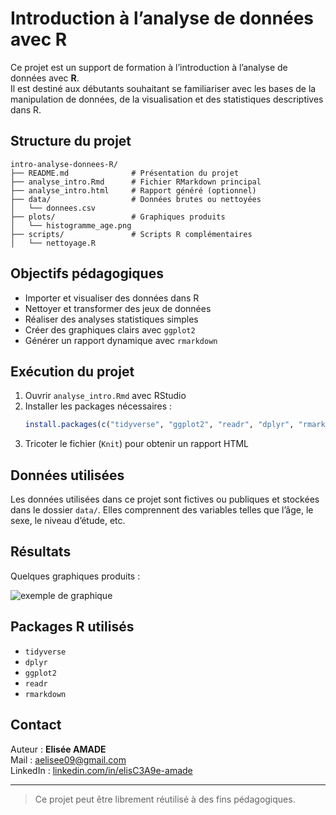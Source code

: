 
#  Introduction à l’analyse de données avec R

Ce projet est un support de formation à l’introduction à l’analyse de données avec **R**.  
Il est destiné aux débutants souhaitant se familiariser avec les bases de la manipulation de données, de la visualisation et des statistiques descriptives dans R.

##  Structure du projet

```
intro-analyse-donnees-R/
├── README.md              # Présentation du projet
├── analyse_intro.Rmd      # Fichier RMarkdown principal
├── analyse_intro.html     # Rapport généré (optionnel)
├── data/                  # Données brutes ou nettoyées
│   └── donnees.csv
├── plots/                 # Graphiques produits
│   └── histogramme_age.png
├── scripts/               # Scripts R complémentaires
│   └── nettoyage.R
```

## Objectifs pédagogiques

- Importer et visualiser des données dans R
- Nettoyer et transformer des jeux de données
- Réaliser des analyses statistiques simples
- Créer des graphiques clairs avec `ggplot2`
- Générer un rapport dynamique avec `rmarkdown`

##  Exécution du projet

1. Ouvrir `analyse_intro.Rmd` avec RStudio
2. Installer les packages nécessaires :
   ```r
   install.packages(c("tidyverse", "ggplot2", "readr", "dplyr", "rmarkdown"))
   ```
3. Tricoter le fichier (`Knit`) pour obtenir un rapport HTML

##  Données utilisées

Les données utilisées dans ce projet sont fictives ou publiques et stockées dans le dossier `data/`. Elles comprennent des variables telles que l’âge, le sexe, le niveau d’étude, etc.

## Résultats

Quelques graphiques produits :

![exemple de graphique](plots/histogramme_age.png)

## Packages R utilisés

- `tidyverse`
- `dplyr`
- `ggplot2`
- `readr`
- `rmarkdown`

## Contact

Auteur : **Elisée AMADE**  
Mail : [aelisee09@gmail.com](mailto:aelisee09@gmail.com)  
LinkedIn : [linkedin.com/in/elisC3A9e-amade](https://www.linkedin.com/in/elisC3A9e-amade)

---

> Ce projet peut être librement réutilisé à des fins pédagogiques.
